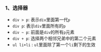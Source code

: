 ### 1、选择器

- `div > p`: 表示`div`里面第一代`p`
- `div p`: 表示`div`里面所有的`p`
- `div ~ p`: 前面是`div`的所有`p`元素
- `div + p`: 选择两个相邻兄弟中的第二个元素
- `ul li+li` : `ul`里面除了第一个`li`剩下的生效